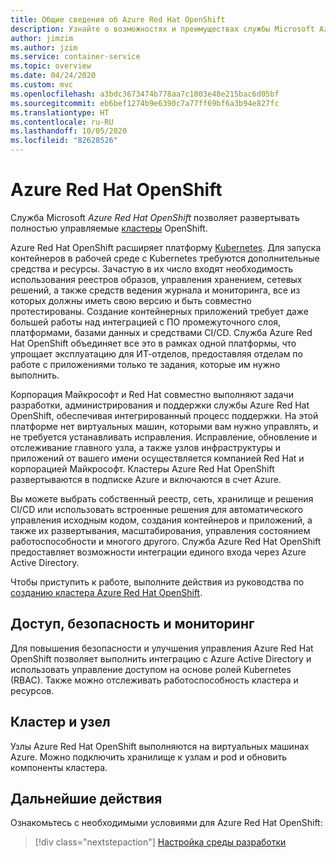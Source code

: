 ```yaml
---
title: Общие сведения об Azure Red Hat OpenShift
description: Узнайте о возможностях и преимуществах службы Microsoft Azure Red Hat OpenShift при развертывании и администрировании контейнерных приложений.
author: jimzim
ms.author: jzim
ms.service: container-service
ms.topic: overview
ms.date: 04/24/2020
ms.custom: mvc
ms.openlocfilehash: a3bdc3673474b778aa7c1003e48e215bac6d05bf
ms.sourcegitcommit: eb6bef1274b9e6390c7a77ff69bf6a3b94e827fc
ms.translationtype: HT
ms.contentlocale: ru-RU
ms.lasthandoff: 10/05/2020
ms.locfileid: "82628526"
---
```

# <a name="azure-red-hat-openshift"></a>Azure Red Hat OpenShift

Служба Microsoft *Azure Red Hat OpenShift* позволяет развертывать полностью управляемые [кластеры](https://www.openshift.com/) OpenShift.

Azure Red Hat OpenShift расширяет платформу [Kubernetes](https://kubernetes.io/). Для запуска контейнеров в рабочей среде с Kubernetes требуются дополнительные средства и ресурсы. Зачастую в их число входят необходимость использования реестров образов, управления хранением, сетевых решений, а также средств ведения журнала и мониторинга, все из которых должны иметь свою версию и быть совместно протестированы. Создание контейнерных приложений требует даже большей работы над интеграцией с ПО промежуточного слоя, платформами, базами данных и средствами CI/CD. Служба Azure Red Hat OpenShift объединяет все это в рамках одной платформы, что упрощает эксплуатацию для ИТ-отделов, предоставляя отделам по работе с приложениями только те задания, которые им нужно выполнить.

Корпорация Майкрософт и Red Hat совместно выполняют задачи разработки, администрирования и поддержки службы Azure Red Hat OpenShift, обеспечивая интегрированный процесс поддержки. На этой платформе нет виртуальных машин, которыми вам нужно управлять, и не требуется устанавливать исправления. Исправление, обновление и отслеживание главного узла, а также узлов инфраструктуры и приложений от вашего имени осуществляется компанией Red Hat и корпорацией Майкрософт. Кластеры Azure Red Hat OpenShift развертываются в подписке Azure и включаются в счет Azure.

Вы можете выбрать собственный реестр, сеть, хранилище и решения CI/CD или использовать встроенные решения для автоматического управления исходным кодом, создания контейнеров и приложений, а также их развертывания, масштабирования, управления состоянием работоспособности и многого другого. Служба Azure Red Hat OpenShift предоставляет возможности интеграции единого входа через Azure Active Directory.

Чтобы приступить к работе, выполните действия из руководства по [созданию кластера Azure Red Hat OpenShift](tutorial-create-cluster.md).

## <a name="access-security-and-monitoring"></a>Доступ, безопасность и мониторинг

Для повышения безопасности и улучшения управления Azure Red Hat OpenShift позволяет выполнить интеграцию с Azure Active Directory и использовать управление доступом на основе ролей Kubernetes (RBAC). Также можно отслеживать работоспособность кластера и ресурсов.

## <a name="cluster-and-node"></a>Кластер и узел

Узлы Azure Red Hat OpenShift выполняются на виртуальных машинах Azure. Можно подключить хранилище к узлам и pod и обновить компоненты кластера.

## <a name="next-steps"></a>Дальнейшие действия

Ознакомьтесь с необходимыми условиями для Azure Red Hat OpenShift:

> [!div class="nextstepaction"]
> [Настройка среды разработки](tutorial-create-cluster.md)
